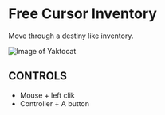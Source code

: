 # Free Cursor Inventory
Move through a destiny like inventory.

![Image of Yaktocat](http://jrsanjuan.com/img/freecursor.jpg)

## CONTROLS
- Mouse + left clik
- Controller + A button
